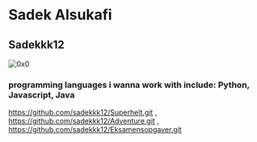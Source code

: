 # Sadek Alsukafi
## Sadekkk12
![0x0](https://user-images.githubusercontent.com/113339821/215457524-58f724b5-19e8-4894-8b8c-30d691af1379.jpg)
### programming languages i wanna work with include: **Python, Javascript, Java**
https://github.com/sadekkk12/Superhelt.git , https://github.com/sadekkk12/Adventure.git , https://github.com/sadekkk12/Eksamensopgaver.git
